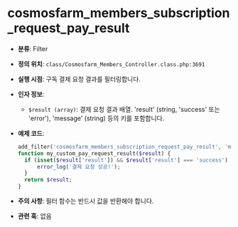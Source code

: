 # cosmosfarm_members_subscription_request_pay_result

- **분류**: Filter
- **정의 위치**: `class/Cosmosfarm_Members_Controller.class.php:3691`
- **실행 시점**: 구독 결제 요청 결과를 필터링합니다.
- **인자 정보**:
  - `$result (array)`: 결제 요청 결과 배열. 'result' (string, 'success' 또는 'error'), 'message' (string) 등의 키를 포함합니다.
- **예제 코드**:

  ```php
  add_filter('cosmosfarm_members_subscription_request_pay_result', 'my_custom_pay_request_result');
  function my_custom_pay_request_result($result) {
    if (isset($result['result']) && $result['result'] === 'success') {
        error_log('결제 요청 성공!');
    }
    return $result;
  }
  ```

- **주의 사항**: 필터 함수는 반드시 값을 반환해야 합니다.
- **관련 훅**: 없음
